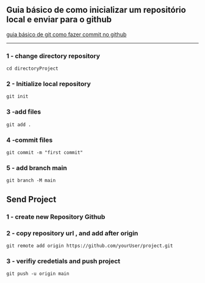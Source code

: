 ## Guia básico de como inicializar um repositório local e enviar para o github

[guia básico de git como fazer commit no github](https://blog.cod3r.com.br/guia-basico-de-git-como-fazer-commit-no-github/)

---

### 1 - change directory repository
~~~
cd directoryProject
~~~

### 2 - Initialize local repository
~~~
git init
~~~

### 3 -add files
~~~
git add .
~~~

### 4 -commit files
~~~
git commit -m "first commit"
~~~

### 5 - add branch main
~~~
git branch -M main
~~~

## Send Project 

### 1 - create new Repository Github

### 2 - copy repository url , and add after origin
~~~
git remote add origin https://github.com/yourUser/project.git
~~~

### 3 - verifiy credetials and push project
~~~
git push -u origin main
~~~
